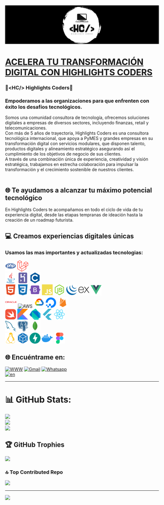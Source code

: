<img src="https://github.com/highlightscoders/highlightscoders/blob/main/assets/img/banner.png"><br>
#   <a href="https://highlightscoders.github.io/highlightscoders/" title="<HC/> Highlights Coders">ACELERA TU TRANSFORMACIÓN DIGITAL CON HIGHLIGHTS CODERS</a><br>
###  <span><</span>HC/> Highlights Coders<br>
### Empoderamos a las organizaciones para que enfrenten con éxito los desafíos tecnológicos.<br>
Somos una comunidad consultora de tecnología, ofrecemos soluciones digitales a empresas de diversos sectores, incluyendo finanzas, retail y telecomunicaciones.<br>
Con más de 5 años de trayectoria, Highlights Coders es una consultora tecnológica internacional, que apoya a PyMES y grandes empresas en su transformación digital con servicios modulares, que disponen talento, productos digitales y alineamiento estratégico asegurando así el cumplimiento de los objetivos de negocio de sus clientes.<br>
A través de una combinación única de experiencia, creatividad y visión estratégica, trabajamos en estrecha colaboración para impulsar la transformación y el crecimiento sostenible de nuestros clientes.<br><br>
## 🌐 Te ayudamos a alcanzar tu máximo potencial tecnológico <br> 
En Highlights Coders te acompañamos en todo el ciclo de vida de tu experiencia digital, desde las etapas tempranas de ideación hasta la creación de un roadmap futurista.

## 💻 Creamos experiencias digitales únicas
### Usamos las mas importantes y actualizadas tecnologias:
<img src="https://github.com/highlightscoders/highlightscoders/blob/main/assets/img/php-colored.svg" width="36" height="36" alt="PHP" />  <img src="https://github.com/highlightscoders/highlightscoders/blob/main/assets/img/laravel-colored.svg" width="36" height="36" alt="Laravel" /> <br> <img src="https://github.com/highlightscoders/highlightscoders/blob/main/assets/img/java-colored.svg" width="36" height="36" alt="Java" /> <img src="https://github.com/highlightscoders/highlightscoders/blob/main/assets/img/heroku-colored.svg" width="36" height="36" alt="HEROKU" />  <img src="https://github.com/highlightscoders/highlightscoders/blob/main/assets/img/c-colored.svg" width="36" height="36" alt="C" /><br><img src="https://github.com/highlightscoders/highlightscoders/blob/main/assets/img/html5-colored.svg" width="36" height="36" alt="HTML5" />  <img src="https://github.com/highlightscoders/highlightscoders/blob/main/assets/img/css3-colored.svg" width="36" height="36" alt="CSS3" />   <img src="https://github.com/highlightscoders/highlightscoders/blob/main/assets/img/bootstrap-colored.svg" width="36" height="36" alt="BootStrap" />   <img src="https://github.com/highlightscoders/highlightscoders/blob/main/assets/img/javascript-colored.svg" width="36" height="36" alt="javascript" />  <img src="https://github.com/highlightscoders/highlightscoders/blob/main/assets/img/nodejs-colored.svg" width="36" height="36" alt="nodejs" />  <img src="https://github.com/highlightscoders/highlightscoders/blob/main/assets/img/jquery-colored.svg" width="36" height="36" alt="jquery" />  <img src="https://github.com/highlightscoders/highlightscoders/blob/main/assets/img/express-colored.svg" width="36" height="36" alt="EXPRESSJS" />  <img src="https://github.com/highlightscoders/highlightscoders/blob/main/assets/img/vuejs-colored.svg" width="36" height="36" alt="vuejs" />  <br><img src="https://github.com/highlightscoders/highlightscoders/blob/main/assets/img/oracle-colored.svg" width="38" height="38" alt="ORACLE" />  <img src="https://github.com/highlightscoders/highlightscoders/blob/main/assets/img/aws-colored.svg" width="34" height="34" alt="AWS" />  <img src="https://github.com/highlightscoders/highlightscoders/blob/main/assets/img/googlecloud-colored.svg" width="36" height="36" alt="GoogleCloud
" />  <img src="https://github.com/highlightscoders/highlightscoders/blob/main/assets/img/digitalocean-colored.svg" width="34" height="34" alt="DigitalOcean" />  <img src="https://github.com/highlightscoders/highlightscoders/blob/main/assets/img/firebase-colored.svg" width="36" height="36" alt="Firebase" /><br><img src="https://github.com/highlightscoders/highlightscoders/blob/main/assets/img/swift-colored.svg" width="36" height="36" alt="SWIFT" />  <img src="https://github.com/highlightscoders/highlightscoders/blob/main/assets/img/kotlin-colored.svg" width="36" height="36" alt="Kotlin" />  <img src="https://github.com/highlightscoders/highlightscoders/blob/main/assets/img/dart-colored.svg" width="36" height="36" alt="Dart" />  <img src="https://github.com/highlightscoders/highlightscoders/blob/main/assets/img/flutter-colored.svg" width="36" height="36" alt="Flutter" />  <img src="https://github.com/highlightscoders/highlightscoders/blob/main/assets/img/react-colored.svg" width="36" height="36" alt="React" /><br><img src="https://github.com/highlightscoders/highlightscoders/blob/main/assets/img/mysql-colored.svg" width="36" height="36" alt="MySQL" />  <img src="https://github.com/highlightscoders/highlightscoders/blob/main/assets/img/postgresql-colored.svg" width="36" height="36" alt="postgres" />  <img src="https://github.com/highlightscoders/highlightscoders/blob/main/assets/img/mongodb-colored.svg" width="36" height="36" alt="MONGODB" />  <br> <img src="https://github.com/highlightscoders/highlightscoders/blob/main/assets/img/linux-colored.svg" width="36" height="36" alt="Linux" />  <img src="https://github.com/highlightscoders/highlightscoders/blob/main/assets/img/webpack-colored.svg" width="36" height="36" alt="webpack" />  <img src="https://github.com/highlightscoders/highlightscoders/blob/main/assets/img/fastapi-colored.svg" width="36" height="36" alt="fastapi" />  <img src="https://github.com/highlightscoders/highlightscoders/blob/main/assets/img/docker-colored.svg" width="36" height="36" alt="Docker" />  <img src="https://github.com/highlightscoders/highlightscoders/blob/main/assets/img/figma-colored.svg" width="36" height="36" alt="Figma" />

## 🌐 Encuéntrame en:
[![WWW](https://img.shields.io/badge/www-%230077B5.svg?logo=linux&logoColor=white)](https://highlightscoders.github.io/highlightscoders/)   [![Gmail](https://img.shields.io/badge/gmail-d44638.svg?logo=gmail&logoColor=white)](mailto:highlightscoders@gmail.com?subject=Servicios)  [![Whatsapp](https://img.shields.io/badge/Whatsapp-%25D366.svg?logo=whatsapp&logoColor=white)](https://api.whatsapp.com/send?phone=573124929207&text=Hola!%20Estoy%20interesado%20en%20conocer%20uno%20de%20sus%20servicios.%20Tengo%20una%20pregunta...)
<br>[![en](https://img.shields.io/badge/lang-en-red.svg)](https://github.com/highlightscoders/highlightscoders/blob/master/README.en.md)

***
# 📊 GitHub Stats:
![](https://github-readme-stats.vercel.app/api?username=highlightscoders&theme=chartreuse-dark&hide_border=false&include_all_commits=true&count_private=true)<br/>
![](https://github-readme-streak-stats.herokuapp.com/?user=highlightscoders&theme=chartreuse-dark&hide_border=false)<br/>
![](https://github-readme-stats.vercel.app/api/top-langs/?username=highlightscoders&theme=chartreuse-dark&hide_border=false&include_all_commits=true&count_private=true&layout=compact)

## 🏆 GitHub Trophies
![](https://github-profile-trophy.vercel.app/?username=highlightscoders&theme=dark_dimmed&no-frame=false&no-bg=false&margin-w=4)


### 🔝 Top Contributed Repo
![](https://github-contributor-stats.vercel.app/api?username=highlightscoders&limit=5&theme=dark&combine_all_yearly_contributions=true)

---
[![](https://visitcount.itsvg.in/api?id=highlightscoders&icon=2&color=17)](https://visitcount.itsvg.in)